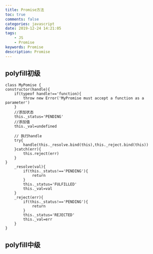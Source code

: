 ```yaml
---
title: Promise方法
toc: true
comments: false
categories: javascript
date: 2019-12-24 14:21:05
tags: 
    - JS 
    - Promise 
keywords: Promise
description: Promise
---
```

## polyfill初级

    class MyPomise {
    constructor(handle){
        if(typeof handle!=='function){
            throw new Error('MyPromise must accept a function as a parameter')
        }
        //添加状态
        this._status='PENDING'
        //添加值
        this._val=undefined

        // 执行handle
        try{
            handle(this._resolve.bind(this),this._reject.bind(this))
        }catch(err){
            this.reject(err)
        }
    }
        _resolve(val){
            if(this._status!=='PENDING'){
                return
            }
            this._status='FULFILLED'
            this._val=val
        }
        _reject(err){
            if(this._status!=='PENDING'){
                return
            }
            this._status='REJECTED'
            this._val=err
        }
    }

## polyfill中级

    